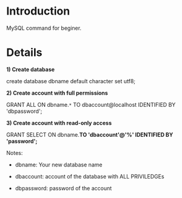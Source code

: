 # Introduction #

MySQL command for beginer.


# Details #

**1) Create database**

create database dbname default character set utf8;

**2) Create account with full permissions**

GRANT ALL ON dbname.`*` TO dbaccount@localhost IDENTIFIED BY 'dbpassword';

**3) Create account with read-only access**

GRANT SELECT ON dbname.**TO 'dbaccount'@'%' IDENTIFIED BY 'password';**

Notes:

- dbname: Your new database name

- dbaccount: account of the database with ALL PRIVILEDGEs

- dbpassword: password of the account
